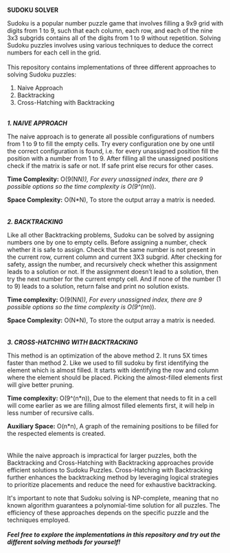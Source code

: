 **SUDOKU SOLVER**

Sudoku is a popular number puzzle game that involves filling a 9x9 grid with digits from 1 to 9, such that each column, each row, and each of the nine 3x3 subgrids contains all of the digits from 1 to 9 without repetition. Solving Sudoku puzzles involves using various techniques to deduce the correct numbers for each cell in the grid.
<br>   
This repository contains implementations of three different approaches to solving Sudoku puzzles:
  1. Naive Approach
  2. Backtracking
  3. Cross-Hatching with Backtracking
<br><br>

***1. NAIVE APPROACH***

The naive approach is to generate all possible configurations of numbers from 1 to 9 to fill the empty cells. Try every configuration one by one until the correct configuration is found, i.e. for every unassigned position fill the position with a number from 1 to 9. After filling all the unassigned positions check if the matrix is safe or not. If safe print else recurs for other cases.

**Time Complexity:** O(9(N*N)), For every unassigned index, there are 9 possible options so the time complexity is O(9^(n*n)).

**Space Complexity:** O(N*N), To store the output array a matrix is needed.
<br><br><br>
***2. BACKTRACKING***

Like all other Backtracking problems, Sudoku can be solved by assigning numbers one by one to empty cells. Before assigning a number, check whether it is safe to assign. Check that the same number is not present in the current row, current column and current 3X3 subgrid. After checking for safety, assign the number, and recursively check whether this assignment leads to a solution or not. If the assignment doesn’t lead to a solution, then try the next number for the current empty cell. And if none of the number (1 to 9) leads to a solution, return false and print no solution exists.

**Time complexity:** O(9(N*N)), For every unassigned index, there are 9 possible options so the time complexity is O(9^(n*n)).

**Space Complexity:** O(N*N), To store the output array a matrix is needed.
<br><br><br>
***3. CROSS-HATCHING WITH BACKTRACKING***

This method is an optimization of the above method 2. It runs 5X times faster than method 2. Like we used to fill sudoku by first identifying the element which is almost filled. It starts with identifying the row and column where the element should be placed. Picking the almost-filled elements first will give better pruning.

**Time complexity:** O(9^(n*n)), Due to the element that needs to fit in a cell will come earlier as we are filling almost filled elements first, it will help in less number of recursive calls.

**Auxiliary Space:** O(n*n), A graph of the remaining positions to be filled for the respected elements is created.
<br><br><br>
      While the naive approach is impractical for larger puzzles, both the Backtracking and Cross-Hatching with Backtracking approaches provide efficient solutions to Sudoku Puzzles. Cross-Hatching with Backtracking further enhances the backtracking method by leveraging logical strategies to prioritize placements and reduce the need for exhaustive backtracking.

It's important to note that Sudoku solving is NP-complete, meaning that no known algorithm guarantees a polynomial-time solution for all puzzles. The efficiency of these approaches depends on the specific puzzle and the techniques employed.
<br><br>
***Feel free to explore the implementations in this repository and try out the different solving methods for yourself!***
